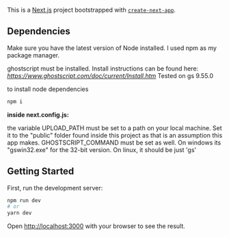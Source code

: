 This is a [Next.js](https://nextjs.org/) project bootstrapped with [`create-next-app`](https://github.com/vercel/next.js/tree/canary/packages/create-next-app).

## Dependencies

Make sure you have the latest version of Node installed. I used npm as my package manager.

ghostscript must be installed. Install instructions can be found here: *https://www.ghostscript.com/doc/current/Install.htm* 
Tested on gs 9.55.0

to install node dependencies
```bash
npm i 
```

**inside next.config.js:**

the variable UPLOAD_PATH must be set to a path on your local machine. Set it to the "public" folder found inside this project as that is an assumption this app makes.
GHOSTSCRIPT_COMMAND must be set as well. On windows its "gswin32.exe" for the 32-bit version. On linux, it should be just 'gs'

## Getting Started

First, run the development server:

```bash
npm run dev
# or
yarn dev
```

Open [http://localhost:3000](http://localhost:3000) with your browser to see the result.
